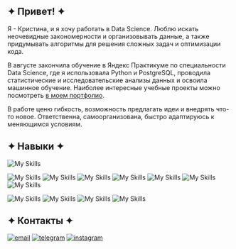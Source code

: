 ## ✦ Привет! ✦
Я - Кристина, и я хочу работать в Data Science. Люблю искать неочевидные закономерности и организовывать данные, а также придумывать алгоритмы для решения сложных задач и оптимизации кода. 

В августе закончила обучение в Яндекс Практикуме по специальности Data Science, где я использовала Python и PostgreSQL, проводила статистические и исследовательские анализы данных и освоила машинное обучение. Наиболее интересные учебные проекты можно посмотреть [в моем портфолио](https://github.com/Kris-Wolf/YApracticum_projects).

В работе ценю гибкость, возможность предлагать идеи и внедрять что-то новое. Ответственна, самоорганизована, быстро адаптируюсь к меняющимся условиям.

## ✦ Навыки ✦
![My Skills](https://go-skill-icons.vercel.app/api/icons?i=python 'python') 

![My Skills](https://go-skill-icons.vercel.app/api/icons?i=git 'git')
![My Skills](https://go-skill-icons.vercel.app/api/icons?i=matplotlib 'matplotlib')
![My Skills](https://go-skill-icons.vercel.app/api/icons?i=numpy 'numpy')
![My Skills](https://go-skill-icons.vercel.app/api/icons?i=pandas 'pandas')
![My Skills](https://go-skill-icons.vercel.app/api/icons?i=seaborn 'seaborn')
![My Skills](https://go-skill-icons.vercel.app/api/icons?i=scikitlearn 'scikitlearn')
![My Skills](https://go-skill-icons.vercel.app/api/icons?i=scipy 'scipy')

![My Skills](https://go-skill-icons.vercel.app/api/icons?i=jupyter 'jupyter')
![My Skills](https://go-skill-icons.vercel.app/api/icons?i=postgresql 'postgresql')
![My Skills](https://go-skill-icons.vercel.app/api/icons?i=visualstudio 'visualstudio')
![My Skills](https://go-skill-icons.vercel.app/api/icons?i=vscode 'vscode')

## ✦ Контакты ✦
[![email](https://go-skill-icons.vercel.app/api/icons?i=gmail 'email')](speranskaya.kristina@mail.ru)
[![telegram](https://go-skill-icons.vercel.app/api/icons?i=telegram 'telegram')](https://t.me/soulofseal)
[![instagram](https://go-skill-icons.vercel.app/api/icons?i=instagram 'instagram')](https://www.instagram.com/wolframe/)
